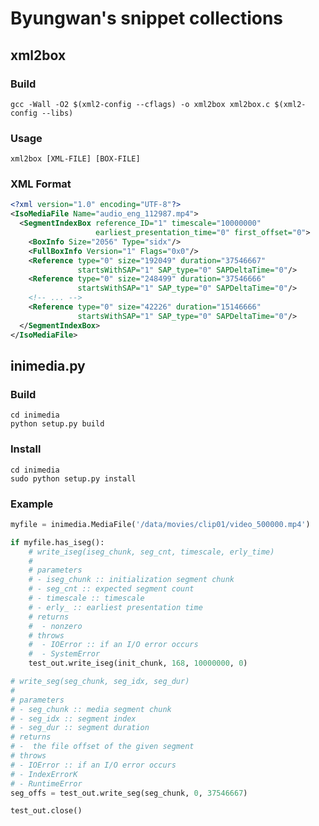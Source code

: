 # Byungwan's snippet collections

## xml2box

### Build

    gcc -Wall -O2 $(xml2-config --cflags) -o xml2box xml2box.c $(xml2-config --libs)

### Usage

    xml2box [XML-FILE] [BOX-FILE]

### XML Format

```xml
<?xml version="1.0" encoding="UTF-8"?>
<IsoMediaFile Name="audio_eng_112987.mp4">
  <SegmentIndexBox reference_ID="1" timescale="10000000"
                   earliest_presentation_time="0" first_offset="0">
    <BoxInfo Size="2056" Type="sidx"/>
    <FullBoxInfo Version="1" Flags="0x0"/>
    <Reference type="0" size="192049" duration="37546667"
               startsWithSAP="1" SAP_type="0" SAPDeltaTime="0"/>
    <Reference type="0" size="248499" duration="37546666"
               startsWithSAP="1" SAP_type="0" SAPDeltaTime="0"/>
    <!-- ... -->
    <Reference type="0" size="42226" duration="15146666"
               startsWithSAP="1" SAP_type="0" SAPDeltaTime="0"/>
  </SegmentIndexBox>
</IsoMediaFile>
```

## inimedia.py

### Build

    cd inimedia
    python setup.py build
    
### Install
    
    cd inimedia
    sudo python setup.py install
    
### Example


```python
myfile = inimedia.MediaFile('/data/movies/clip01/video_500000.mp4')

if myfile.has_iseg():
    # write_iseg(iseg_chunk, seg_cnt, timescale, erly_time)
    #
    # parameters
    # - iseg_chunk :: initialization segment chunk
    # - seg_cnt :: expected segment count
    # - timescale :: timescale
    # - erly_ :: earliest presentation time
    # returns
    #  - nonzero
    # throws
    #  - IOError :: if an I/O error occurs
    #  - SystemError
    test_out.write_iseg(init_chunk, 168, 10000000, 0)

# write_seg(seg_chunk, seg_idx, seg_dur)
#
# parameters
# - seg_chunk :: media segment chunk
# - seg_idx :: segment index
# - seg_dur :: segment duration
# returns
# -  the file offset of the given segment
# throws
# - IOError :: if an I/O error occurs
# - IndexErrorK
# - RuntimeError
seg_offs = test_out.write_seg(seg_chunk, 0, 37546667)

test_out.close()
```
